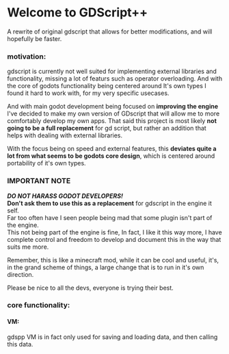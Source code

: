 # Welcome to GDScript++

A rewrite of original gdscript that allows for better modifications, and will hopefully be faster.

### motivation:
gdscript is currently not well suited for implementing external libraries and functionality, missing a lot of featurs such as operator overloading.
And with the core of godots functionality being centered around It's own types I found it hard to work with, for my very specific usecases.

And with main godot development being focused on **improving the engine** I've decided to make my own version of GDscript that will allow me to more comfortably develop my own apps.
That said this project is most likely **not going to be a full replacement** for gd script, but rather an addition that helps with dealing with external libraries.

With the focus being on speed and external features, this **deviates quite a lot from what seems to be godots core design**, which is centered around portability of it's own types.


### IMPORTANT NOTE

***DO NOT HARASS GODOT DEVELOPERS!*** <br>
**Don't ask them to use this as a replacement** for gdscript in the engine it self. <br>
Far too often have I seen people being mad that some plugin isn't part of the engine.<br>
This not being part of the engine is fine, In fact, I like it this way more, I have complete control and freedom to develop and document this in the way that suits me more.

Remember, this is like a minecraft mod, while it can be cool and useful, it's, in the grand scheme of things, a large change that is to run in it's own direction.

Please be nice to all the devs, everyone is trying their best.


### core functionality:
#### VM:
gdspp VM is in fact only used for saving and loading data, and then calling this data. 